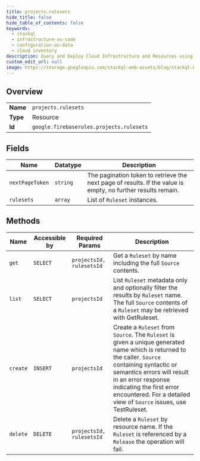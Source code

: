 ```yaml
---
title: projects.rulesets
hide_title: false
hide_table_of_contents: false
keywords:
  - stackql
  - infrastructure-as-code
  - configuration-as-data
  - cloud inventory
description: Query and Deploy Cloud Infrastructure and Resources using SQL
custom_edit_url: null
image: https://storage.googleapis.com/stackql-web-assets/blog/stackql-blog-post-featured-image.png
---
```

  
    

## Overview
<table><tbody>
<tr><td><b>Name</b></td><td><code>projects.rulesets</code></td></tr>
<tr><td><b>Type</b></td><td>Resource</td></tr>
<tr><td><b>Id</b></td><td><code>google.firebaserules.projects.rulesets</code></td></tr>
</tbody></table>

## Fields
| Name | Datatype | Description |
| ---- | -------- | ----------- |
| `nextPageToken` | `string` | The pagination token to retrieve the next page of results. If the value is empty, no further results remain. |
| `rulesets` | `array` | List of `Ruleset` instances. |
## Methods
| Name | Accessible by | Required Params | Description |
| ---- | ------------- | --------------- | ----------- |
| `get` | `SELECT` | `projectsId, rulesetsId` | Get a `Ruleset` by name including the full `Source` contents. |
| `list` | `SELECT` | `projectsId` | List `Ruleset` metadata only and optionally filter the results by `Ruleset` name. The full `Source` contents of a `Ruleset` may be retrieved with GetRuleset. |
| `create` | `INSERT` | `projectsId` | Create a `Ruleset` from `Source`. The `Ruleset` is given a unique generated name which is returned to the caller. `Source` containing syntactic or semantics errors will result in an error response indicating the first error encountered. For a detailed view of `Source` issues, use TestRuleset. |
| `delete` | `DELETE` | `projectsId, rulesetsId` | Delete a `Ruleset` by resource name. If the `Ruleset` is referenced by a `Release` the operation will fail. |
